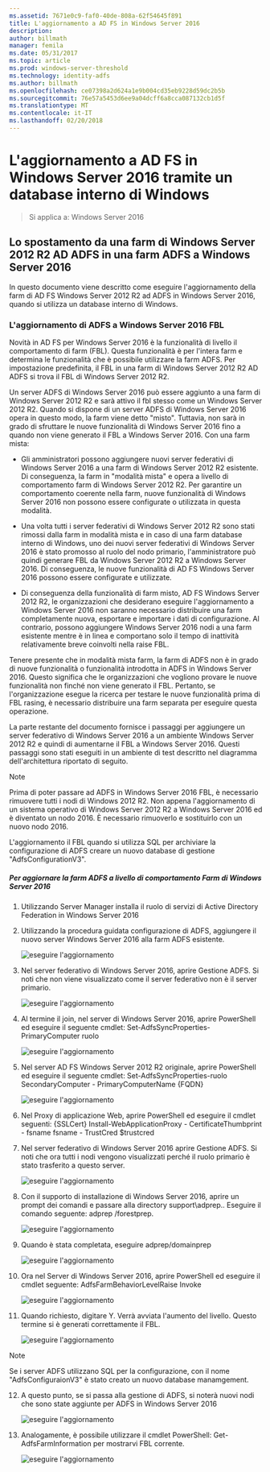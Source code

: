 ```yaml
---
ms.assetid: 7671e0c9-faf0-40de-808a-62f54645f891
title: L'aggiornamento a AD FS in Windows Server 2016
description: 
author: billmath
manager: femila
ms.date: 05/31/2017
ms.topic: article
ms.prod: windows-server-threshold
ms.technology: identity-adfs
ms.author: billmath
ms.openlocfilehash: ce07398a2d624a1e9b004cd35eb9228d59dc2b5b
ms.sourcegitcommit: 76e57a5453d6ee9a04dcff6a8cca087132cb1d5f
ms.translationtype: MT
ms.contentlocale: it-IT
ms.lasthandoff: 02/20/2018
---
```

# <a name="upgrading-to-ad-fs-in-windows-server-2016-using-a-wid-database"></a>L'aggiornamento a AD FS in Windows Server 2016 tramite un database interno di Windows

>Si applica a: Windows Server 2016


## <a name="moving-from-a-windows-server-2012-r2-ad-fs-farm-to-a-windows-server-2016-ad-fs-farm"></a>Lo spostamento da una farm di Windows Server 2012 R2 AD ADFS in una farm ADFS a Windows Server 2016  
In questo documento viene descritto come eseguire l'aggiornamento della farm di AD FS Windows Server 2012 R2 ad ADFS in Windows Server 2016, quando si utilizza un database interno di Windows.  

### <a name="upgrading-ad-fs-to-windows-server-2016-fbl"></a>L'aggiornamento di ADFS a Windows Server 2016 FBL  
Novità in AD FS per Windows Server 2016 è la funzionalità di livello il comportamento di farm (FBL).   Questa funzionalità è per l'intera farm e determina le funzionalità che è possibile utilizzare la farm ADFS.   Per impostazione predefinita, il FBL in una farm di Windows Server 2012 R2 AD ADFS si trova il FBL di Windows Server 2012 R2.  

Un server ADFS di Windows Server 2016 può essere aggiunto a una farm di Windows Server 2012 R2 e sarà attivo il fbl stesso come un Windows Server 2012 R2.  Quando si dispone di un server ADFS di Windows Server 2016 opera in questo modo, la farm viene detto "misto".  Tuttavia, non sarà in grado di sfruttare le nuove funzionalità di Windows Server 2016 fino a quando non viene generato il FBL a Windows Server 2016.  Con una farm mista:  

-   Gli amministratori possono aggiungere nuovi server federativi di Windows Server 2016 a una farm di Windows Server 2012 R2 esistente.  Di conseguenza, la farm in "modalità mista" e opera a livello di comportamento farm di Windows Server 2012 R2.  Per garantire un comportamento coerente nella farm, nuove funzionalità di Windows Server 2016 non possono essere configurate o utilizzata in questa modalità.  

-   Una volta tutti i server federativi di Windows Server 2012 R2 sono stati rimossi dalla farm in modalità mista e in caso di una farm database interno di Windows, uno dei nuovi server federativi di Windows Server 2016 è stato promosso al ruolo del nodo primario, l'amministratore può quindi generare FBL da Windows Server 2012 R2 a Windows Server 2016.  Di conseguenza, le nuove funzionalità di AD FS Windows Server 2016 possono essere configurate e utilizzate.  

-   Di conseguenza della funzionalità di farm misto, AD FS Windows Server 2012 R2, le organizzazioni che desiderano eseguire l'aggiornamento a Windows Server 2016 non saranno necessario distribuire una farm completamente nuova, esportare e importare i dati di configurazione.  Al contrario, possono aggiungere Windows Server 2016 nodi a una farm esistente mentre è in linea e comportano solo il tempo di inattività relativamente breve coinvolti nella raise FBL.  

Tenere presente che in modalità mista farm, la farm di ADFS non è in grado di nuove funzionalità o funzionalità introdotta in ADFS in Windows Server 2016.  Questo significa che le organizzazioni che vogliono provare le nuove funzionalità non finché non viene generato il FBL.  Pertanto, se l'organizzazione esegue la ricerca per testare le nuove funzionalità prima di FBL rasing, è necessario distribuire una farm separata per eseguire questa operazione.  

La parte restante del documento fornisce i passaggi per aggiungere un server federativo di Windows Server 2016 a un ambiente Windows Server 2012 R2 e quindi di aumentarne il FBL a Windows Server 2016.  Questi passaggi sono stati eseguiti in un ambiente di test descritto nel diagramma dell'architettura riportato di seguito.  

> [!NOTE]  
> Prima di poter passare ad ADFS in Windows Server 2016 FBL, è necessario rimuovere tutti i nodi di Windows 2012 R2.  Non appena l'aggiornamento di un sistema operativo di Windows Server 2012 R2 a Windows Server 2016 ed è diventato un nodo 2016.  È necessario rimuoverlo e sostituirlo con un nuovo nodo 2016.
>
> L'aggiornamento il FBL quando si utilizza SQL per archiviare la configurazione di ADFS creare un nuovo database di gestione "AdfsConfigurationV3".

##### <a name="to-upgrade-your-ad-fs-farm-to-windows-server-2016-farm-behavior-level"></a>Per aggiornare la farm ADFS a livello di comportamento Farm di Windows Server 2016  

1.  Utilizzando Server Manager installa il ruolo di servizi di Active Directory Federation in Windows Server 2016  

2.  Utilizzando la procedura guidata configurazione di ADFS, aggiungere il nuovo server Windows Server 2016 alla farm ADFS esistente.  

    ![eseguire l'aggiornamento](media/Upgrading-to-AD-FS-in-Windows-Server-2016/ADFS_Mixed_1.png)  

3.  Nel server federativo di Windows Server 2016, aprire Gestione ADFS.    Si noti che non viene visualizzato come il server federativo non è il server primario.  

    ![eseguire l'aggiornamento](media/Upgrading-to-AD-FS-in-Windows-Server-2016/ADFS_Mixed_3.png)  

4.  Al termine il join, nel server di Windows Server 2016, aprire PowerShell ed eseguire il seguente cmdlet: Set-AdfsSyncProperties-PrimaryComputer ruolo  

    ![eseguire l'aggiornamento](media/Upgrading-to-AD-FS-in-Windows-Server-2016/ADFS_Mixed_4.png)  

5.  Nel server AD FS Windows Server 2012 R2 originale, aprire PowerShell ed eseguire il seguente cmdlet: Set-AdfsSyncProperties-ruolo SecondaryComputer - PrimaryComputerName {FQDN}  

    ![eseguire l'aggiornamento](media/Upgrading-to-AD-FS-in-Windows-Server-2016/ADFS_Mixed_5.png)  

6.  Nel Proxy di applicazione Web, aprire PowerShell ed eseguire il cmdlet seguenti: {SSLCert} Install-WebApplicationProxy - CertificateThumbprint - fsname fsname - TrustCred $trustcred  

7.  Nel server federativo di Windows Server 2016 aprire Gestione ADFS.  Si noti che ora tutti i nodi vengono visualizzati perché il ruolo primario è stato trasferito a questo server.  

    ![eseguire l'aggiornamento](media/Upgrading-to-AD-FS-in-Windows-Server-2016/ADFS_Mixed_6.png)  

8.  Con il supporto di installazione di Windows Server 2016, aprire un prompt dei comandi e passare alla directory support\adprep..  Eseguire il comando seguente: adprep /forestprep.  

    ![eseguire l'aggiornamento](media/Upgrading-to-AD-FS-in-Windows-Server-2016/ADFS_Mixed_7.png)  

9. Quando è stata completata, eseguire adprep/domainprep  

    ![eseguire l'aggiornamento](media/Upgrading-to-AD-FS-in-Windows-Server-2016/ADFS_Mixed_8.png)  

10. Ora nel Server di Windows Server 2016, aprire PowerShell ed eseguire il cmdlet seguente: AdfsFarmBehaviorLevelRaise Invoke  

    ![eseguire l'aggiornamento](media/Upgrading-to-AD-FS-in-Windows-Server-2016/ADFS_Mixed_9.png)  

11. Quando richiesto, digitare Y. Verrà avviata l'aumento del livello.  Questo termine si è generati correttamente il FBL.  

    ![eseguire l'aggiornamento](media/Upgrading-to-AD-FS-in-Windows-Server-2016/ADFS_Mixed_10.png)  

> [!NOTE]  
> Se i server ADFS utilizzano SQL per la configurazione, con il nome "AdfsConfiguraionV3" è stato creato un nuovo database manamgement. 

12. A questo punto, se si passa alla gestione di ADFS, si noterà nuovi nodi che sono state aggiunte per ADFS in Windows Server 2016  

    ![eseguire l'aggiornamento](media/Upgrading-to-AD-FS-in-Windows-Server-2016/ADFS_Mixed_12.png)  

13. Analogamente, è possibile utilizzare il cmdlet PowerShell: Get-AdfsFarmInformation per mostrarvi FBL corrente.  

    ![eseguire l'aggiornamento](media/Upgrading-to-AD-FS-in-Windows-Server-2016/ADFS_Mixed_13.png)  
